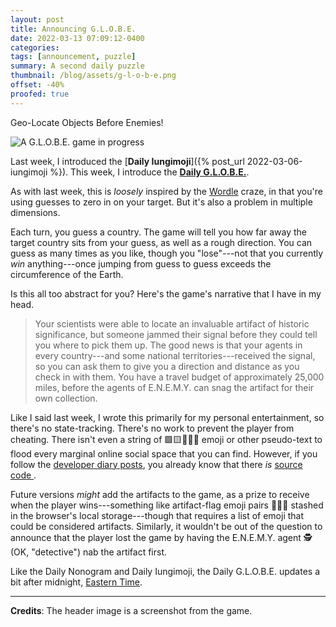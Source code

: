 ```yaml
---
layout: post
title: Announcing G.L.O.B.E.
date: 2022-03-13 07:09:12-0400
categories:
tags: [announcement, puzzle]
summary: A second daily puzzle
thumbnail: /blog/assets/g-l-o-b-e.png
offset: -40%
proofed: true
---
```


Geo-Locate Objects Before Enemies!

![A G.L.O.B.E. game in progress](/blog/assets/g-l-o-b-e.png "Gabon has a distinctive enough shape that it's easy to guess on the first try, but that makes for a bad demonstration...")

Last week, I introduced the [**Daily Iungimoji**]({% post_url 2022-03-06-iungimoji %}).  This week, I introduce the [**Daily G.L.O.B.E.**](https://john.colagioia.net/globe/).

As with last week, this is *loosely* inspired by the [Wordle](https://en.wikipedia.org/wiki/Wordle) craze, in that you're using guesses to zero in on your target.  But it's also a problem in multiple dimensions.

Each turn, you guess a country.  The game will tell you how far away the target country sits from your guess, as well as a rough direction.  You can guess as many times as you like, though you "lose"---not that you currently *win* anything---once jumping from guess to guess exceeds the circumference of the Earth.

Is this all too abstract for you?  Here's the game's narrative that I have in my head.

 > Your scientists were able to locate an invaluable artifact of historic significance, but someone jammed their signal before they could tell you where to pick them up.  The good news is that your agents in every country---and some national territories---received the signal, so you can ask them to give you a direction and distance as you check in with them.  You have a travel budget of approximately 25,000 miles, before the agents of E.N.E.M.Y. can snag the artifact for their own collection.

Like I said last week, I wrote this primarily for my personal entertainment, so there's no state-tracking.  There's no work to prevent the player from cheating.  There isn't even a string of 🟩🟨📗🍏🥬 emoji or other pseudo-text to flood every marginal online social space that you can find.  However, if you follow the [developer diary posts](/blog/tag/devjournal), you already know that there *is* [source code <i class="fab fa-github"></i>](https://github.com/jcolag/g-l-o-b-e).

Future versions *might* add the artifacts to the game, as a prize to receive when the player wins---something like artifact-flag emoji pairs 💎🇹🇬 stashed in the browser's local storage---though that requires a list of emoji that could be considered artifacts.  Similarly, it wouldn't be out of the question to announce that the player lost the game by having the E.N.E.M.Y. agent 🕵️ (OK, "detective") nab the artifact first.

Like the Daily Nonogram and Daily Iungimoji, the Daily G.L.O.B.E. updates a bit after midnight, [Eastern Time](https://en.wikipedia.org/wiki/Eastern_Time_Zone).

* * *

**Credits**:  The header image is a screenshot from the game.
